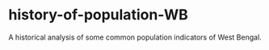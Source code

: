 # history-of-population-WB
 A historical analysis of some common population indicators of West Bengal.
